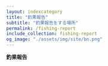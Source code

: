 ```yaml
---
layout: indexcategory
title: "釣果報告"
subtitle: "釣果報告をする場所"
permalink: /fishing-report
include_collection: fishing-report
og_image: "./assets/img/site/bn.png"
---
```


**釣果報告**
